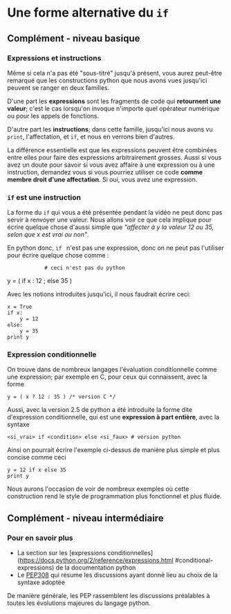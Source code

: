 
# Une forme alternative du `if`

## Complément - niveau basique

### Expressions et instructions

Même si cela n'a pas été "sous-titré" jusqu'à présent, vous aurez peut-être
remarqué que les constructions python que nous avons vues jusqu'ici peuvent se
ranger en deux familles.

D'une part les **expressions** sont les fragments de code qui **retournent une
valeur**; c'est le cas lorsqu'on invoque n'importe quel opérateur numérique ou
pour les appels de fonctions.

D'autre part les **instructions**; dans cette famille, jusqu'ici nous avons vu
`print`, l'affectation, et `if`, et nous en verrons bien d'autres.

La différence essentielle est que les expressions peuvent être combinées entre
elles pour faire des expressions arbitrairement grosses. Aussi si vous avez un
doute pour savoir si vous avez affaire à une expression ou à une instruction,
demandez vous si vous pourriez utiliser ce code **comme membre droit d'une
affectation**. Si oui, vous avez une expression.


### `if` est une instruction

La forme du `if` qui vous a été présentée pendant la vidéo ne peut donc pas
servir à renvoyer une valeur. Nous allons voir ce que cela implique pour écrire
quelque chose d'aussi simple que *"affecter à y la valeur 12 ou 35, selon que x
est vrai ou non"*.

En python donc, `if ` n'est pas une expression, donc on ne peut pas l'utiliser
pour écrire quelque chose comme :

                # ceci n'est pas du python
y = ( if x : 12 ; else 35 )
                
Avec les notions introduites jusqu'ici, il nous faudrait écrire ceci:


    x = True
    if x:
        y = 12
    else:
        y = 35
    print y

### Expression conditionnelle

On trouve dans de nombreux langages l'évaluation conditionnelle comme une
expression; par exemple en C, pour ceux qui connaissent, avec la forme

    y = ( x ? 12 : 35 ) /* version C */

Aussi, avec la version 2.5 de python a été introduite la forme dite d'expression
conditionnelle, qui est une **expression à part entière**, avec la syntaxe

    <si_vrai> if <condition> else <si_faux> # version python

Ainsi on pourrait écrire l'exemple ci-dessus de manière plus simple et plus
concise comme ceci


    y = 12 if x else 35
    print y

Nous aurons l'occasion de voir de nombreux exemples où cette construction rend
le style de programmation plus fonctionnel et plus fluide.

## Complément - niveau intermédiaire

### Pour en savoir plus

 * La section sur les [expressions
conditionnelles](https://docs.python.org/2/reference/expressions.html
#conditional-expressions) de la documentation python
 * Le [PEP308](http://legacy.python.org/dev/peps/pep-0308/) qui résume les
discussions ayant donné lieu au choix de la syntaxe adoptée

De manière générale, les PEP rassemblent les discussions préalables à toutes les
évolutions majeures du langage python.
